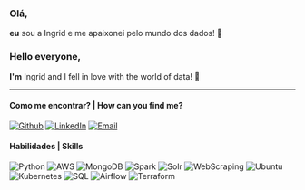 ### Olá,
**eu** sou a Ingrid e me apaixonei pelo mundo dos dados! 💜

### Hello everyone,
**I'm** Ingrid and I fell in love with the world of data! 💜

---

#### Como me encontrar? | How can you find me?
[![Github](https://img.shields.io/badge/Github-9932CC?style=for-the-badge&logo=Github&logoColor=fffff)](https://github.com/icaloooou) [![LinkedIn](https://img.shields.io/badge/LinkedIn-9932CC?style=for-the-badge&logo=linkedin&logoColor=ffff)](https://www.linkedin.com/in/ingridcbatista/) [![Email](https://img.shields.io/badge/GMAIL-9932CC?style=for-the-badge&logo=gmail&logoColor=fff)](rockingrid6@gmail.com)


#### Habilidades | Skills
![Python](https://img.shields.io/badge/PYTHON-9932CC?style=for-the-badge&logo=python&logoColor=fff) ![AWS](https://img.shields.io/badge/AWS-9932CC?style=for-the-badge&logo=amazon&logoColor=fff) ![MongoDB](https://img.shields.io/badge/MONGODB-9932CC?style=for-the-badge&logo=mongodb&logoColor=fff)
![Spark](https://img.shields.io/badge/SPARK-9932CC?style=for-the-badge&logo=apache-spark&logoColor=fff) ![Solr](https://img.shields.io/badge/SOLR-9932CC?style=for-the-badge&logo=apache-solr&logoColor=fff) ![WebScraping](https://img.shields.io/badge/WEB%20SCRAPING-9932CC?style=for-the-badge&logo=swagger&logoColor=fff) 
![Ubuntu](https://img.shields.io/badge/Ubuntu-9932CC?style=for-the-badge&logo=ubuntu&logoColor=fff) ![Kubernetes](https://img.shields.io/badge/Kubernetes-9932CC?style=for-the-badge&logo=kubernetes&logoColor=fff) ![SQL](https://img.shields.io/badge/SQL-9932CC?style=for-the-badge&logo=microsoft-sql-server&logoColor=fff)
![Airflow](https://img.shields.io/badge/Airflow-9932CC?style=for-the-badge&logo=apache-airflow&logoColor=fff) ![Terraform](https://img.shields.io/badge/Terraform-9932CC?style=for-the-badge&logo=terraform&logoColor=fff)
